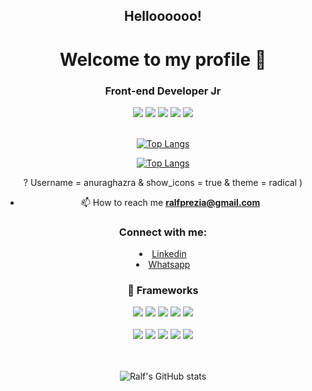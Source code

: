 <h2 align="center">Helloooooo!</h1>
<h1 align="center">Welcome to my profile 👋</h1>
<h3 align="center">Front-end Developer Jr</h3>

  <div align="center">
    <span>
      <img src="https://img.shields.io/badge/JavaScript-F7DF1E?style=for-the-badge&logo=javascript&logoColor=black"/>
      <img src="https://img.shields.io/badge/HTML5-E34F26?style=for-the-badge&logo=html5&logoColor=white"/>
      <img src="https://img.shields.io/badge/CSS3-1572B6?style=for-the-badge&logo=css3&logoColor=white"/>
      <img src="https://img.shields.io/badge/TypeScript-007ACC?style=for-the-badge&logo=typescript&logoColor=white"/>
      <img src="https://img.shields.io/badge/C%23-239120?style=for-the-badge&logo=c-sharp&logoColor=white"/>
    </span>
  </div>
</br>

<div align="center">

[![Top Langs](https://github-readme-stats.vercel.app/api/top-langs/?username=ralfprezia&layout=compact)](https://github.com/ralfprezia/github-readme-stats)
  
[![Top Langs](https://github-readme-stats.vercel.app/api/top-langs/?username=ralfprezia&show_icons=true&theme=radical)
](https://github.com/ralfprezia/github-readme-stats)
  
  ? Username = anuraghazra & show_icons = true & theme = radical )


</div>



<div  align="center">
  
- 📫 How to reach me **ralfprezia@gmail.com**
  
</div>


  <h3 align="center">Connect with me:</h3>
  
  <p align="left">
    <li align="center">
      <a class="url" href="https://www.linkedin.com/in/ralf-prezia-6a38181a3/" img> 
        Linkedin
      </a>
    </li>
    <li align="center">
      <a class="url" href="https://api.whatsapp.com/send?phone=5535992446440/" img> 
        Whatsapp
      </a>
    </li>
  


<h3 align="center"> 🚀 Frameworks </h3>
<div align="center">
  <span>
    <img src="https://img.shields.io/badge/React-20232A?style=for-the-badge&logo=react&logoColor=61DAFB"/>
    <img src="https://img.shields.io/badge/Sass-CC6699?style=for-the-badge&logo=sass&logoColor=white"/>
    <img src="https://img.shields.io/badge/.NET-512BD4?style=for-the-badge&logo=dotnet&logoColor=white"/>
    <img src="https://img.shields.io/badge/Yarn-2C8EBB?style=for-the-badge&logo=yarn&logoColor=white"/>
    <img src="https://img.shields.io/badge/Node.js-339933?style=for-the-badge&logo=nodedotjs&logoColor=white"/>
  </span>
</div>

</br>

<div align="center">
  <span>  
    <img src="https://img.shields.io/badge/NuGet-004880?style=for-the-badge&logo=nuget&logoColor=white"/>
    <img src="https://img.shields.io/badge/Bootstrap-563D7C?style=for-the-badge&logo=bootstrap&logoColor=white"/>  
    <img src="https://img.shields.io/badge/Postman-FF6C37?style=for-the-badge&logo=Postman&logoColor=white"/>
    <img src="https://img.shields.io/badge/firebase-ffca28?style=for-the-badge&logo=firebase&logoColor=black"/>  
    <img src="https://img.shields.io/badge/Docker-2CA5E0?style=for-the-badge&logo=docker&logoColor=white"/>
  </span>
</div>

</br>

</br>


<div align="center">
  
![Ralf's GitHub stats](https://github-readme-stats.vercel.app/api?username=ralfprezia&show_icons=true&theme=tokyonight)

</div>



<!--
**ralfprezia/ralfprezia** is a ✨ _special_ ✨ repository because its `README.md` (this file) appears on your GitHub profile.

Here are some ideas to get you started:

- 🔭 I’m currently working on ...
- 🌱 I’m currently learning ...
- 👯 I’m looking to collaborate on ...
- 🤔 I’m looking for help with ...
- 💬 Ask me about ...
- 📫 How to reach me: ...
- 😄 Pronouns: ...
- ⚡ Fun fact: ...
-->
